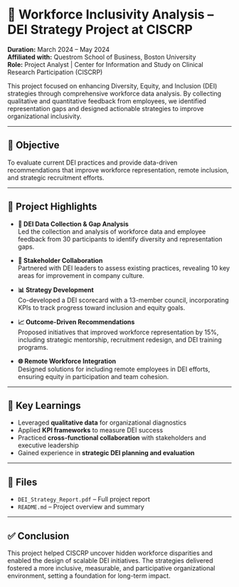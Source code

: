 # 🤝 Workforce Inclusivity Analysis – DEI Strategy Project at CISCRP

**Duration:** March 2024 – May 2024  
**Affiliated with:** Questrom School of Business, Boston University  
**Role:** Project Analyst | Center for Information and Study on Clinical Research Participation (CISCRP)

This project focused on enhancing Diversity, Equity, and Inclusion (DEI) strategies through comprehensive workforce data analysis. By collecting qualitative and quantitative feedback from employees, we identified representation gaps and designed actionable strategies to improve organizational inclusivity.

---

## 🎯 Objective

To evaluate current DEI practices and provide data-driven recommendations that improve workforce representation, remote inclusion, and strategic recruitment efforts.

---

## 🧩 Project Highlights

- **🔎 DEI Data Collection & Gap Analysis**  
  Led the collection and analysis of workforce data and employee feedback from 30 participants to identify diversity and representation gaps.

- **👥 Stakeholder Collaboration**  
  Partnered with DEI leaders to assess existing practices, revealing 10 key areas for improvement in company culture.

- **📊 Strategy Development**  
  Co-developed a DEI scorecard with a 13-member council, incorporating KPIs to track progress toward inclusion and equity goals.

- **📈 Outcome-Driven Recommendations**  
  Proposed initiatives that improved workforce representation by 15%, including strategic mentorship, recruitment redesign, and DEI training programs.

- **🌐 Remote Workforce Integration**  
  Designed solutions for including remote employees in DEI efforts, ensuring equity in participation and team cohesion.

---

## 🧠 Key Learnings

- Leveraged **qualitative data** for organizational diagnostics  
- Applied **KPI frameworks** to measure DEI success  
- Practiced **cross-functional collaboration** with stakeholders and executive leadership  
- Gained experience in **strategic DEI planning and evaluation**

---

## 📁 Files

- `DEI_Strategy_Report.pdf` – Full project report  
- `README.md` – Project overview and summary

---

## ✅ Conclusion

This project helped CISCRP uncover hidden workforce disparities and enabled the design of scalable DEI initiatives. The strategies delivered fostered a more inclusive, measurable, and participative organizational environment, setting a foundation for long-term impact.


